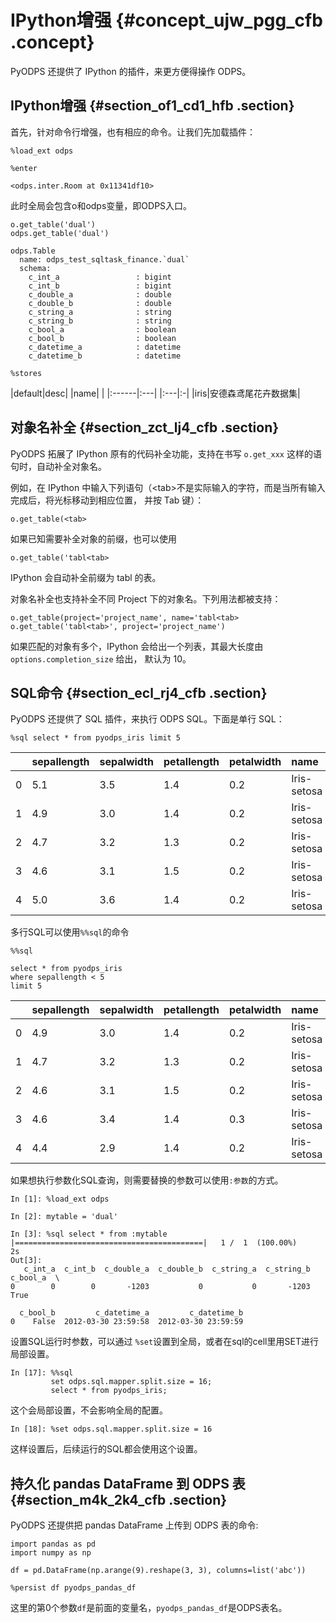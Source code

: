 # IPython增强 {#concept_ujw_pgg_cfb .concept}

PyODPS 还提供了 IPython 的插件，来更方便得操作 ODPS。

## IPython增强 {#section_of1_cd1_hfb .section}

首先，针对命令行增强，也有相应的命令。让我们先加载插件：

```
%load_ext odps
```

```
%enter
```

```
<odps.inter.Room at 0x11341df10>
```

此时全局会包含o和odps变量，即ODPS入口。

```
o.get_table('dual')
odps.get_table('dual')
```

```
odps.Table
  name: odps_test_sqltask_finance.`dual`
  schema:
    c_int_a                 : bigint
    c_int_b                 : bigint
    c_double_a              : double
    c_double_b              : double
    c_string_a              : string
    c_string_b              : string
    c_bool_a                : boolean
    c_bool_b                : boolean
    c_datetime_a            : datetime
    c_datetime_b            : datetime
```

```
%stores
```

|default|desc|
|name| |
|:------|:---|
|:---|:-|
|iris|安德森鸢尾花卉数据集|

## 对象名补全 {#section_zct_lj4_cfb .section}

PyODPS 拓展了 IPython 原有的代码补全功能，支持在书写 `o.get_xxx` 这样的语句时，自动补全对象名。

例如，在 IPython 中输入下列语句（<tab\>不是实际输入的字符，而是当所有输入完成后，将光标移动到相应位置， 并按 Tab 键）：

```
o.get_table(<tab>
```

如果已知需要补全对象的前缀，也可以使用

```
o.get_table('tabl<tab>
```

IPython 会自动补全前缀为 tabl 的表。

对象名补全也支持补全不同 Project 下的对象名。下列用法都被支持：

```
o.get_table(project='project_name', name='tabl<tab>
o.get_table('tabl<tab>', project='project_name')
```

如果匹配的对象有多个，IPython 会给出一个列表，其最大长度由 `options.completion_size` 给出， 默认为 10。

## SQL命令 {#section_ecl_rj4_cfb .section}

PyODPS 还提供了 SQL 插件，来执行 ODPS SQL。下面是单行 SQL：

```
%sql select * from pyodps_iris limit 5
```

| |sepallength|sepalwidth|petallength|petalwidth|name|
|:-|:----------|:---------|:----------|:---------|:---|
|0|5.1|3.5|1.4|0.2|Iris-setosa|
|1|4.9|3.0|1.4|0.2|Iris-setosa|
|2|4.7|3.2|1.3|0.2|Iris-setosa|
|3|4.6|3.1|1.5|0.2|Iris-setosa|
|4|5.0|3.6|1.4|0.2|Iris-setosa|

多行SQL可以使用`%%sql`的命令

```
%%sql

select * from pyodps_iris
where sepallength < 5
limit 5
```

| |sepallength|sepalwidth|petallength|petalwidth|name|
|:-|:----------|:---------|:----------|:---------|:---|
|0|4.9|3.0|1.4|0.2|Iris-setosa|
|1|4.7|3.2|1.3|0.2|Iris-setosa|
|2|4.6|3.1|1.5|0.2|Iris-setosa|
|3|4.6|3.4|1.4|0.3|Iris-setosa|
|4|4.4|2.9|1.4|0.2|Iris-setosa|

如果想执行参数化SQL查询，则需要替换的参数可以使用`:参数`的方式。

```
In [1]: %load_ext odps

In [2]: mytable = 'dual'

In [3]: %sql select * from :mytable
|==========================================|   1 /  1  (100.00%)         2s
Out[3]:
   c_int_a  c_int_b  c_double_a  c_double_b  c_string_a  c_string_b c_bool_a  \
0        0        0       -1203           0           0       -1203     True

  c_bool_b         c_datetime_a         c_datetime_b
0    False  2012-03-30 23:59:58  2012-03-30 23:59:59
```

设置SQL运行时参数，可以通过 `%set`设置到全局，或者在sql的cell里用SET进行局部设置。

```
In [17]: %%sql
         set odps.sql.mapper.split.size = 16;
         select * from pyodps_iris;
```

这个会局部设置，不会影响全局的配置。

```
In [18]: %set odps.sql.mapper.split.size = 16
```

这样设置后，后续运行的SQL都会使用这个设置。

## 持久化 pandas DataFrame 到 ODPS 表 {#section_m4k_2k4_cfb .section}

PyODPS 还提供把 pandas DataFrame 上传到 ODPS 表的命令:

```
import pandas as pd
import numpy as np

df = pd.DataFrame(np.arange(9).reshape(3, 3), columns=list('abc'))
```

```
%persist df pyodps_pandas_df
```

这里的第0个参数`df`是前面的变量名，`pyodps_pandas_df`是ODPS表名。

